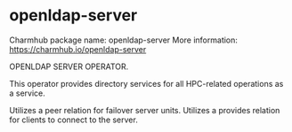 # openldap-server

Charmhub package name: openldap-server
More information: https://charmhub.io/openldap-server

OPENLDAP SERVER OPERATOR.

This operator provides directory services for all HPC-related operations as a service.

Utilizes a peer relation for failover server units.
Utilizes a provides relation for clients to connect to the server.
